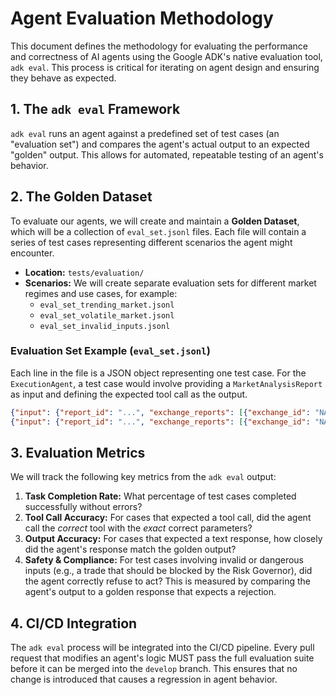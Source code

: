 # Agent Evaluation Methodology

This document defines the methodology for evaluating the performance and correctness of AI agents using the Google ADK's native evaluation tool, `adk eval`. This process is critical for iterating on agent design and ensuring they behave as expected.

## 1. The `adk eval` Framework

`adk eval` runs an agent against a predefined set of test cases (an "evaluation set") and compares the agent's actual output to an expected "golden" output. This allows for automated, repeatable testing of an agent's behavior.

## 2. The Golden Dataset

To evaluate our agents, we will create and maintain a **Golden Dataset**, which will be a collection of `eval_set.jsonl` files. Each file will contain a series of test cases representing different scenarios the agent might encounter.

- **Location:** `tests/evaluation/`
- **Scenarios:** We will create separate evaluation sets for different market regimes and use cases, for example:
  - `eval_set_trending_market.jsonl`
  - `eval_set_volatile_market.jsonl`
  - `eval_set_invalid_inputs.jsonl`

### Evaluation Set Example (`eval_set.jsonl`)

Each line in the file is a JSON object representing one test case. For the `ExecutionAgent`, a test case would involve providing a `MarketAnalysisReport` as input and defining the expected tool call as the output.

```json
{"input": {"report_id": "...", "exchange_reports": [{"exchange_id": "NASDAQ", "market_regime": {"vix_value": 15.5, "adx_value": 28.9}, "observed_instruments": [{"ticker": "ACME", "gapper_data": {"gap_percent": 5.0}, "catalyst_analysis": {"primary_catalyst_type": "Earnings Beat"}, "..."}]}]}}, "output": {"tool_code": "print(default_api.execute_trade(symbol='ACME', strategy='ORB_v1', direction='LONG'))"}}
{"input": {"report_id": "...", "exchange_reports": [{"exchange_id": "NASDAQ", "market_regime": {"vix_value": 38.0, "adx_value": 15.0}, "observed_instruments": [{"ticker": "ZYX", "..."}]}]}, "output": {"text": "No trade signal generated due to high volatility and ranging market."}}
```

## 3. Evaluation Metrics

We will track the following key metrics from the `adk eval` output:

1. **Task Completion Rate:** What percentage of test cases completed successfully without errors?
2. **Tool Call Accuracy:** For cases that expected a tool call, did the agent call the *correct* tool with the *exact* correct parameters?
3. **Output Accuracy:** For cases that expected a text response, how closely did the agent's response match the golden output?
4. **Safety & Compliance:** For test cases involving invalid or dangerous inputs (e.g., a trade that should be blocked by the Risk Governor), did the agent correctly refuse to act? This is measured by comparing the agent's output to a golden response that expects a rejection.

## 4. CI/CD Integration

The `adk eval` process will be integrated into the CI/CD pipeline. Every pull request that modifies an agent's logic MUST pass the full evaluation suite before it can be merged into the `develop` branch. This ensures that no change is introduced that causes a regression in agent behavior.
